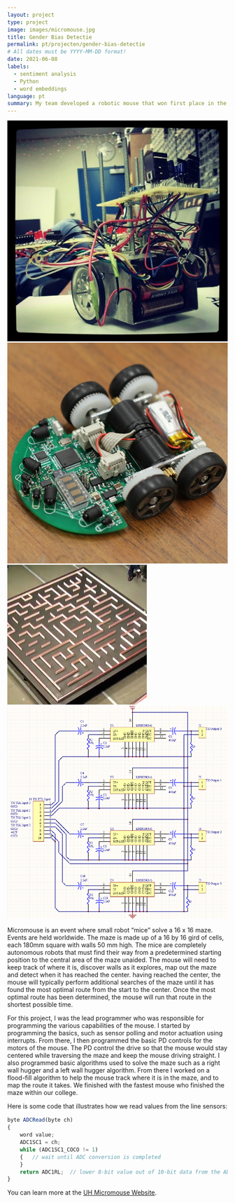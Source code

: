 ```yaml
---
layout: project
type: project
image: images/micromouse.jpg
title: Gender Bias Detectie
permalink: pt/projecten/gender-bias-detectie
# All dates must be YYYY-MM-DD format!
date: 2021-06-08
labels:
  - sentiment analysis
  - Python
  - word embeddings
language: pt
summary: My team developed a robotic mouse that won first place in the 2015 UH Micromouse competition.
---
```



<div class="ui small rounded images">
  <img class="ui image" src="/images/micromouse-robot.png">
  <img class="ui image" src="/images/micromouse-robot-2.jpg">
  <img class="ui image" src="/images/micromouse.jpg">
  <img class="ui image" src="/images/micromouse-circuit.png">
</div>

Micromouse is an event where small robot “mice” solve a 16 x 16 maze.  Events are held worldwide.  The maze is made up of a 16 by 16 gird of cells, each 180mm square with walls 50 mm high.  The mice are completely autonomous robots that must find their way from a predetermined starting position to the central area of the maze unaided.  The mouse will need to keep track of where it is, discover walls as it explores, map out the maze and detect when it has reached the center.  having reached the center, the mouse will typically perform additional searches of the maze until it has found the most optimal route from the start to the center.  Once the most optimal route has been determined, the mouse will run that route in the shortest possible time.

For this project, I was the lead programmer who was responsible for programming the various capabilities of the mouse.  I started by programming the basics, such as sensor polling and motor actuation using interrupts.  From there, I then programmed the basic PD controls for the motors of the mouse.  The PD control the drive so that the mouse would stay centered while traversing the maze and keep the mouse driving straight.  I also programmed basic algorithms used to solve the maze such as a right wall hugger and a left wall hugger algorithm.  From there I worked on a flood-fill algorithm to help the mouse track where it is in the maze, and to map the route it takes.  We finished with the fastest mouse who finished the maze within our college.

Here is some code that illustrates how we read values from the line sensors:

```js
byte ADCRead(byte ch)
{
    word value;
    ADC1SC1 = ch;
    while (ADC1SC1_COCO != 1)
    {   // wait until ADC conversion is completed   
    }
    return ADC1RL;  // lower 8-bit value out of 10-bit data from the ADC
}
```

You can learn more at the [UH Micromouse Website](http://www-ee.eng.hawaii.edu/~mmouse/about.html).



